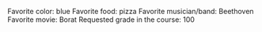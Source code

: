 Favorite color: blue
Favorite food: pizza
Favorite musician/band: Beethoven 
Favorite movie: Borat
Requested grade in the course: 100

